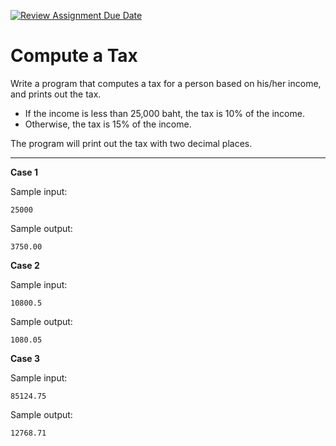 [![Review Assignment Due Date](https://classroom.github.com/assets/deadline-readme-button-22041afd0340ce965d47ae6ef1cefeee28c7c493a6346c4f15d667ab976d596c.svg)](https://classroom.github.com/a/zs5yOsLn)
# Compute a Tax

Write a program that computes a tax for a person based on his/her income, and prints out the tax.
* If the income is less than 25,000 baht, the tax is 10% of the income.
*	Otherwise, the tax is 15% of the income.

The program will print out the tax with two decimal places.

<hr>

**Case 1**

Sample input:
```
25000
```

Sample output:
```
3750.00
```

**Case 2**

Sample input:
```
10800.5
```

Sample output:
```
1080.05
```

**Case 3**

Sample input:
```
85124.75
```

Sample output:
```
12768.71
```
